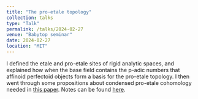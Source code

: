 ```yaml
---
title: "The pro-etale topology"
collection: talks
type: "Talk"
permalink: /talks/2024-02-27
venue: "Babytop seminar"
date: 2024-02-27
location: "MIT"
---
```


I defined the etale and pro-etale sites of rigid analytic spaces, and explained how when the base field contains the p-adic numbers that affinoid perfectoid objects form a basis for the pro-etale topology. I then went through some propositions about condensed pro-etale cohomology needed in [this paper](https://math.bu.edu/people/jsweinst/chromatic.pdf). Notes can be found [here](https://dpentland.github.io/files/proet.pdf).